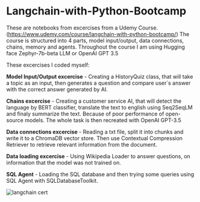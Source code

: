 # Langchain-with-Python-Bootcamp
These are notebooks from excercises from a Udemy Course.(https://www.udemy.com/course/langchain-with-python-bootcamp/) The course is structured into 4 parts, model input/output, data connections, chains, memory and agents.
Throughout the course I am using Hugging face Zephyr-7b-beta LLM or OpenAI GPT 3.5

These excercises I coded myself:

**Model Input/Output excercise** - Creating a HistoryQuiz class, that will take a topic as an input, then generates a question and compare user´s answer with the correct answer generated by AI. 

**Chains excercise** -  Creating a customer service AI, that will detect the language by BERT classifier, translate the text to english using Seq2SeqLM and finaly summarize the text. Because of poor performance of open-source models. The whole task is then recreated with OpenAI GPT-3.5

**Data connections excercise** - Reading a txt file, split it into chunks and write it to a ChromaDB vector store. Then use Contextual Compression Retriever to retrieve relevant information from the document.

**Data loading excercise** - Using Wikipedia Loader to answer questions, on information that the model was not trained on.

**SQL Agent** - Loading the SQL database and then trying some queries using SQL Agent with SQLDatabaseToolkit. 

![langchain cert](https://github.com/koldamartin/Langchain-with-Python-Bootcamp/assets/68967537/d6b22fca-a1fa-4c84-9fc2-8eea7f960b57)

